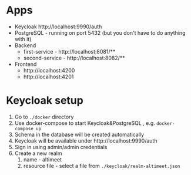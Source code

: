 # Apps

* Keycloak http://localhost:9990/auth
* PostgreSQL - running on port 5432 (but you don't have to do anything with it)
* Backend
  * first-service - http://localhost:8081/** 
  * second-service - http://localhost:8082/**
* Frontend
    * http://localhost:4200
    * http://localhost:4201

# Keycloak setup

1. Go to `./docker` directory
2. Use docker-compose to start Keycloak&PostgreSQL , e.g. `docker-compose up`
3. Schema in the database will be created automatically
4. Keycloak will be available under http://localhost:9990/auth
5. Sign in using admin/admin credentials
6. Create a new realm
   1. name - altimeet
   2. resource file - select a file from `./keycloak/realm-altimeet.json`